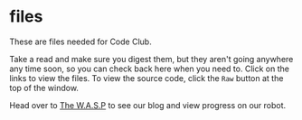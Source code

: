 # files
These are files needed for Code Club.

Take a read and make sure you digest them, but they aren't going anywhere any time soon, so you can check back here when you need to. Click on the links to view the files. To view the source code, click the `Raw` button at the top of the window.

Head over to [The W.A.S.P](https://CodeClubWollaston.github.io/) to see our blog and view progress on our robot.
